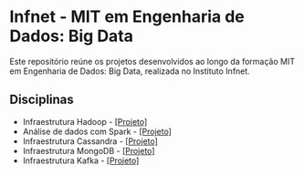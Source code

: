 # Infnet - MIT em Engenharia de Dados: Big Data

Este repositório reúne os projetos desenvolvidos ao longo da formação MIT em Engenharia de Dados: Big Data, realizada no Instituto Infnet.

## Disciplinas
- Infraestrutura Hadoop - [[Projeto]](./projetos/infraestrutura_hadoop/)
- Análise de dados com Spark - [[Projeto]](./projetos/analise_dados_spark/)
- Infraestrutura Cassandra - [[Projeto]](./projetos/infraestrutura_cassandra/)
- Infraestrutura MongoDB - [[Projeto]](./projetos/infraestrutura_mongodb/)
- Infraestrutura Kafka - [[Projeto]](./projetos/infraestrutura_kafka/)
